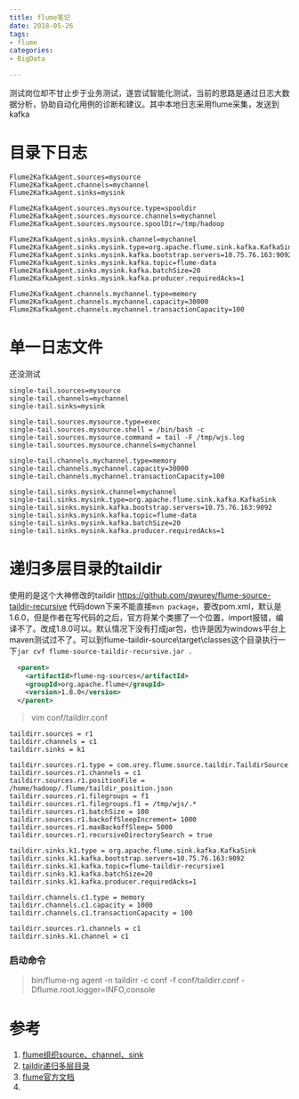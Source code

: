 ```yaml
---
title: flume笔记
date: 2018-05-26
tags:
- flume
categories:
- BigData

---
```

测试岗位却不甘止步于业务测试，遂尝试智能化测试，当前的思路是通过日志大数据分析，协助自动化用例的诊断和建议。其中本地日志采用flume采集，发送到kafka
<!--more-->
# 目录下日志
```
Flume2KafkaAgent.sources=mysource  
Flume2KafkaAgent.channels=mychannel  
Flume2KafkaAgent.sinks=mysink  
  
Flume2KafkaAgent.sources.mysource.type=spooldir  
Flume2KafkaAgent.sources.mysource.channels=mychannel  
Flume2KafkaAgent.sources.mysource.spoolDir=/tmp/hadoop
  
Flume2KafkaAgent.sinks.mysink.channel=mychannel  
Flume2KafkaAgent.sinks.mysink.type=org.apache.flume.sink.kafka.KafkaSink  
Flume2KafkaAgent.sinks.mysink.kafka.bootstrap.servers=10.75.76.163:9092
Flume2KafkaAgent.sinks.mysink.kafka.topic=flume-data  
Flume2KafkaAgent.sinks.mysink.kafka.batchSize=20  
Flume2KafkaAgent.sinks.mysink.kafka.producer.requiredAcks=1  
  
Flume2KafkaAgent.channels.mychannel.type=memory  
Flume2KafkaAgent.channels.mychannel.capacity=30000  
Flume2KafkaAgent.channels.mychannel.transactionCapacity=100  
```
# 单一日志文件
还没测试
```
single-tail.sources=mysource  
single-tail.channels=mychannel  
single-tail.sinks=mysink  
  
single-tail.sources.mysource.type=exec  
single-tail.sources.mysource.shell = /bin/bash -c
single-tail.sources.mysource.command = tail -F /tmp/wjs.log
single-tail.sources.mysource.channels=mychannel  

single-tail.channels.mychannel.type=memory  
single-tail.channels.mychannel.capacity=30000  
single-tail.channels.mychannel.transactionCapacity=100  

single-tail.sinks.mysink.channel=mychannel  
single-tail.sinks.mysink.type=org.apache.flume.sink.kafka.KafkaSink  
single-tail.sinks.mysink.kafka.bootstrap.servers=10.75.76.163:9092
single-tail.sinks.mysink.kafka.topic=flume-data  
single-tail.sinks.mysink.kafka.batchSize=20  
single-tail.sinks.mysink.kafka.producer.requiredAcks=1  
```
# 递归多层目录的taildir
使用的是这个大神修改的taildir
https://github.com/qwurey/flume-source-taildir-recursive
代码down下来不能直接`mvn package`，要改pom.xml，默认是1.6.0，但是作者在写代码的之后，官方将某个类挪了一个位置，import报错，编译不了。改成1.8.0可以。默认情况下没有打成jar包，也许是因为windows平台上maven测试过不了。可以到flume-taildir-source\target\classes这个目录执行一下`jar cvf flume-source-taildir-recursive.jar .`

```xml
  <parent>
    <artifactId>flume-ng-sources</artifactId>
    <groupId>org.apache.flume</groupId>
    <version>1.8.0</version>
  </parent>
```
>vim conf/taildirr.conf
```properties
taildirr.sources = r1
taildirr.channels = c1
taildirr.sinks = k1

taildirr.sources.r1.type = com.urey.flume.source.taildir.TaildirSource
taildirr.sources.r1.channels = c1
taildirr.sources.r1.positionFile = /home/hadoop/.flume/taildir_position.json
taildirr.sources.r1.filegroups = f1
taildirr.sources.r1.filegroups.f1 = /tmp/wjs/.*
taildirr.sources.r1.batchSize = 100
taildirr.sources.r1.backoffSleepIncrement= 1000
taildirr.sources.r1.maxBackoffSleep= 5000
taildirr.sources.r1.recursiveDirectorySearch = true

taildirr.sinks.k1.type = org.apache.flume.sink.kafka.KafkaSink
taildirr.sinks.k1.kafka.bootstrap.servers=10.75.76.163:9092
taildirr.sinks.k1.kafka.topic=flume-taildir-recursive1
taildirr.sinks.k1.kafka.batchSize=20 
taildirr.sinks.k1.kafka.producer.requiredAcks=1

taildirr.channels.c1.type = memory
taildirr.channels.c1.capacity = 1000
taildirr.channels.c1.transactionCapacity = 100

taildirr.sources.r1.channels = c1
taildirr.sinks.k1.channel = c1
```

### 启动命令
>bin/flume-ng agent -n taildirr -c conf -f conf/taildirr.conf -Dflume.root.logger=INFO,console

# 参考
1. [flume组织source、channel、sink](https://blog.csdn.net/u012373815/article/details/54351323)
2. [taildir递归多层目录](https://blog.csdn.net/m0_37739193/article/details/72962192)
3. [flume官方文档](https://flume.apache.org/FlumeUserGuide.html)
4. 
